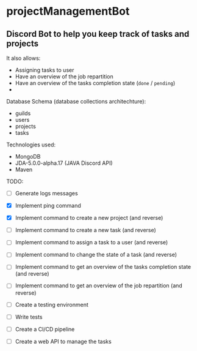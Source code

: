 # projectManagementBot

## Discord Bot to help you keep track of tasks and projects

It also allows:
- Assigning tasks to user
- Have an overview of the job repartition
- Have an overview of the tasks completion state (`done` / `pending`)
-

Database Schema (database collections architechture):
- guilds
- users
- projects
- tasks

Technologies used:
- MongoDB
- JDA-5.0.0-alpha.17 (JAVA Discord API)
- Maven

TODO:
- [ ] Generate logs messages
- [x] Implement ping command
- [x] Implement command to create a new project (and reverse)
- [ ] Implement command to create a new task (and reverse)
- [ ] Implement command to assign a task to a user (and reverse)
- [ ] Implement command to change the state of a task (and reverse)
- [ ] Implement command to get an overview of the tasks completion state (and reverse)
- [ ] Implement command to get an overview of the job repartition (and reverse)
- [ ] Create a testing environment
- [ ] Write tests
- [ ] Create a CI/CD pipeline
- [ ] Create a web API to manage the tasks

